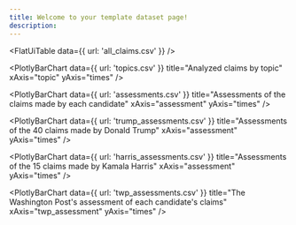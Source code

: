 ```yaml
---
title: Welcome to your template dataset page!
description: 
---
```


<FlatUiTable
  data={{
    url: 'all_claims.csv'
  }}
 />

<PlotlyBarChart
  data={{
    url: 'topics.csv'
  }}
  title="Analyzed claims by topic"
  xAxis="topic"
  yAxis="times"
/>

<PlotlyBarChart
  data={{
    url: 'assessments.csv'
  }}
  title="Assessments of the claims made by each candidate"
  xAxis="assessment"
  yAxis="times"
/>

<PlotlyBarChart
  data={{
    url: 'trump_assessments.csv'
  }}
  title="Assessments of the 40 claims made by Donald Trump"
  xAxis="assessment"
  yAxis="times"
/>

<PlotlyBarChart
  data={{
    url: 'harris_assessments.csv'
  }}
  title="Assessments of the 15 claims made by Kamala Harris"
  xAxis="assessment"
  yAxis="times"
/>

<PlotlyBarChart
  data={{
    url: 'twp_assessments.csv'
  }}
  title="The Washington Post's assessment of each candidate's claims"
  xAxis="twp_assessment"
  yAxis="times"
/>
